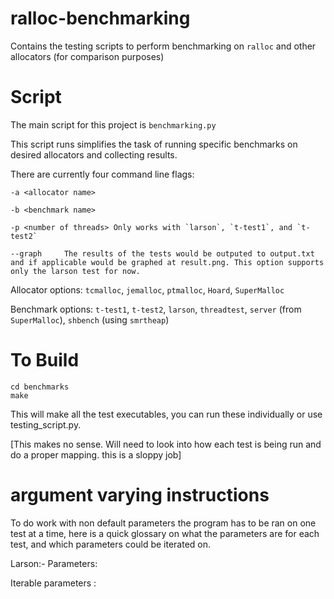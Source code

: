 # ralloc-benchmarking
Contains the testing scripts to perform benchmarking on `ralloc` and other allocators (for comparison purposes)

# Script
The main script for this project is `benchmarking.py`

This script runs simplifies the task of running specific benchmarks on desired allocators and collecting results.

There are currently four command line flags:
````
-a <allocator name>

-b <benchmark name>

-p <number of threads> Only works with `larson`, `t-test1`, and `t-test2`

--graph     The results of the tests would be outputed to output.txt and if applicable would be graphed at result.png. This option supports only the larson test for now.
````

Allocator options: `tcmalloc`, `jemalloc`, `ptmalloc`, `Hoard`, `SuperMalloc`

Benchmark options: `t-test1`, `t-test2`, `larson`, `threadtest`, `server` (from `SuperMalloc`), `shbench` (using `smrtheap`)

# To Build
````
cd benchmarks
make
````
This will make all the test executables, you can run these individually or use testing_script.py.


[This makes no sense. Will need to look into how each test is being run and do a proper mapping. this is a sloppy job]

# argument varying instructions

To do work with non default parameters the program has to be ran on one test at a time, here is a quick glossary on what the parameters are for each test, and which parameters could be iterated on.

Larson:-  Parameters: <number-of-threads> <iterations> <num-objects> <work-interval> <object-size>

Iterable parameters : <number-of-threads>